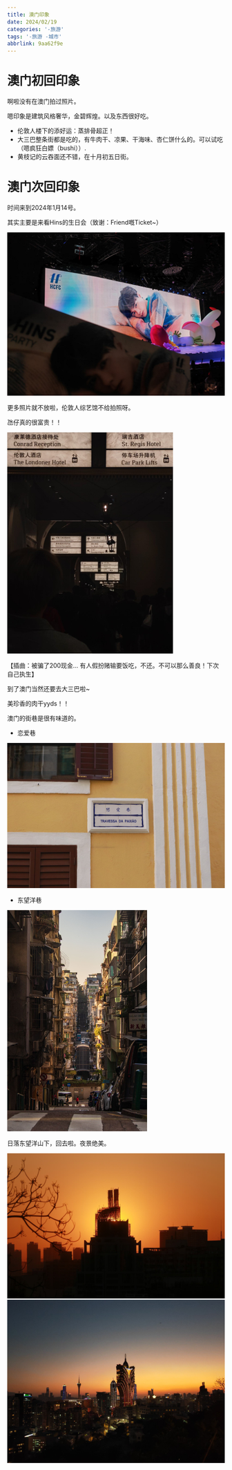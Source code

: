 ```yaml
---
title: 澳门印象
date: 2024/02/19
categories: '-旅游'
tags: '-旅游 -城市'
abbrlink: 9aa62f9e
---
```


# 澳门初回印象

啊啦没有在澳门拍过照片。

嗯印象是建筑风格奢华，金碧辉煌。以及东西很好吃。

* 伦敦人楼下的添好运：蒸排骨超正！
* 大三巴整条街都是吃的，有牛肉干、凉果、干海味、杏仁饼什么的。可以试吃（嗯疯狂白嫖（bushi））.
* 黄枝记的云吞面还不错，在十月初五日街。

# 澳门次回印象

时间来到2024年1月14号。

其实主要是来看Hins的生日会（致谢：Friend嘅Ticket~）

<img src="/city/Macau_1st.assets/Hins.jpg" style="zoom:50%;" />

更多照片就不放啦，伦敦人综艺馆不给拍照呀。

氹仔真的很富贵！！

<img src="/city/Macau_1st.assets/hotel.jpg" style="zoom:50%;" />

【插曲：被骗了200现金... 有人假扮赌输要饭吃，不还。不可以那么善良！下次自己执生】

到了澳门当然还要去大三巴啦~

美珍香的肉干yyds！！

澳门的街巷是很有味道的。

* 恋爱巷

<img src="/city/Macau_1st.assets/love.JPG" style="zoom:50%;" />

* 东望洋巷

<img src="/city/Macau_1st.assets/street.jpg" style="zoom:50%;" />

日落东望洋山下，回去啦。夜景绝美。

<img src="/city/Macau_1st.assets/sunset1.JPG" style="zoom:50%;" />

<img src="/city/Macau_1st.assets/sunset2.jpg" style="zoom:50%;" />

